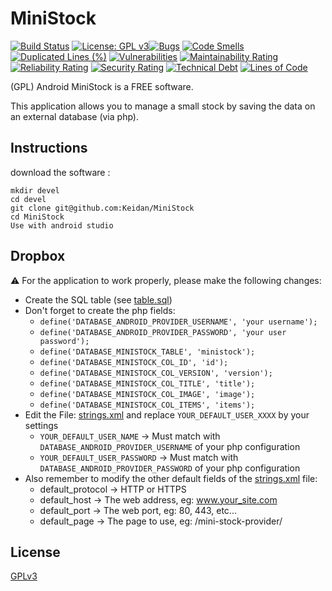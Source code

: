 # MiniStock
[![Build Status](https://github.com/Keidan/MiniStock/actions/workflows/build.yml/badge.svg)][build]
[![License: GPL v3](https://img.shields.io/badge/License-GPLv3-blue.svg)][license][![Bugs](https://sonarcloud.io/api/project_badges/measure?project=Keidan_HexViewer&metric=bugs)][sonarcloud]
[![Code Smells](https://sonarcloud.io/api/project_badges/measure?project=Keidan_HexViewer&metric=code_smells)][sonarcloud]
[![Duplicated Lines (%)](https://sonarcloud.io/api/project_badges/measure?project=Keidan_HexViewer&metric=duplicated_lines_density)][sonarcloud]
[![Vulnerabilities](https://sonarcloud.io/api/project_badges/measure?project=Keidan_HexViewer&metric=vulnerabilities)][sonarcloud]
[![Maintainability Rating](https://sonarcloud.io/api/project_badges/measure?project=Keidan_HexViewer&metric=sqale_rating)][sonarcloud]
[![Reliability Rating](https://sonarcloud.io/api/project_badges/measure?project=Keidan_HexViewer&metric=reliability_rating)][sonarcloud]
[![Security Rating](https://sonarcloud.io/api/project_badges/measure?project=Keidan_HexViewer&metric=security_rating)][sonarcloud]
[![Technical Debt](https://sonarcloud.io/api/project_badges/measure?project=Keidan_HexViewer&metric=sqale_index)][sonarcloud]
[![Lines of Code](https://sonarcloud.io/api/project_badges/measure?project=Keidan_HexViewer&metric=ncloc)][sonarcloud]

(GPL) Android MiniStock is a FREE software.

This application allows you to manage a small stock by saving the data on an external database (via php).


## Instructions


download the software :

	mkdir devel
	cd devel
	git clone git@github.com:Keidan/MiniStock
	cd MiniStock
 	Use with android studio

	
## Dropbox

:warning: For the application to work properly, please make the following changes:
* Create the SQL table (see [table.sql][table_sql])
* Don't forget to create the php fields:
	* `define('DATABASE_ANDROID_PROVIDER_USERNAME', 'your username');`
	* `define('DATABASE_ANDROID_PROVIDER_PASSWORD', 'your user password');`
	* `define('DATABASE_MINISTOCK_TABLE', 'ministock');`
	* `define('DATABASE_MINISTOCK_COL_ID', 'id');`
	* `define('DATABASE_MINISTOCK_COL_VERSION', 'version');`
	* `define('DATABASE_MINISTOCK_COL_TITLE', 'title');`
	* `define('DATABASE_MINISTOCK_COL_IMAGE', 'image');`
	* `define('DATABASE_MINISTOCK_COL_ITEMS', 'items');`
* Edit the File: [strings.xml][strings_xml] and replace `YOUR_DEFAULT_USER_XXXX` by your settings
	* `YOUR_DEFAULT_USER_NAME` -> Must match with `DATABASE_ANDROID_PROVIDER_USERNAME` of your php configuration
	* `YOUR_DEFAULT_USER_PASSWORD` -> Must match with `DATABASE_ANDROID_PROVIDER_PASSWORD` of your php configuration
* Also remember to modify the other default fields of the [strings.xml][strings_xml] file:
	* default_protocol -> HTTP or HTTPS
	* default_host -> The web address, eg: www.your_site.com
	* default_port -> The web port, eg: 80, 443, etc...
	* default_page -> The page to use, eg: /mini-stock-provider/

## License

[GPLv3][license]

[build]: https://github.com/Keidan/MiniStock/actions
[table_sql]: https://github.com/Keidan/MiniStock/blob/master/php/table.sql
[strings_xml]: https://github.com/Keidan/MiniStock/blob/master/app/src/main/res/values/strings.xml
[license]: https://github.com/Keidan/MiniStock/blob/master/license.txt
[sonarcloud]: https://sonarcloud.io/summary/new_code?id=Keidan_MiniStock